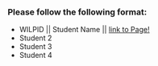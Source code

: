 ### Please follow the following format: ###

* WILPID ||     Student Name ||        [link to Page!](http://google.com)
* Student 2
* Student 3
* Student 4
